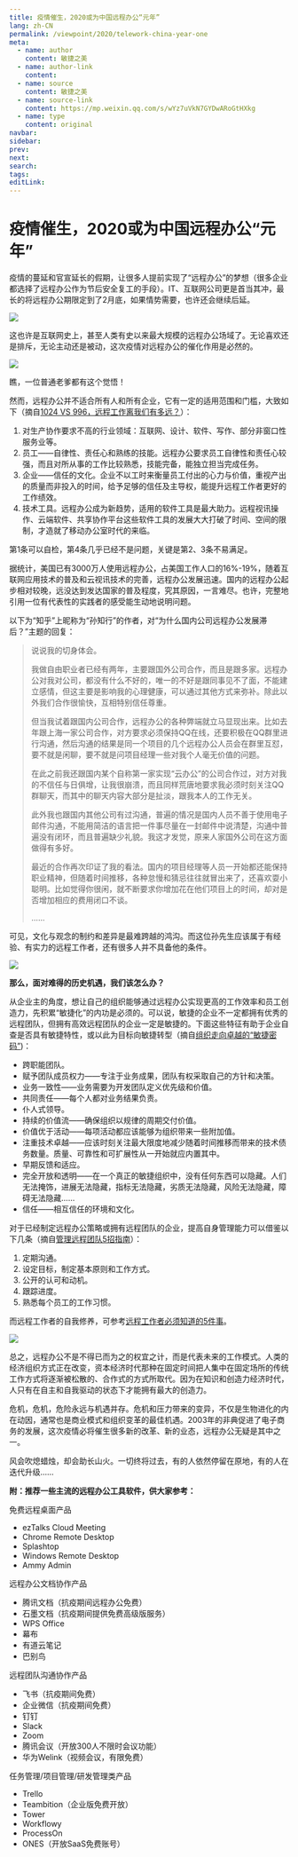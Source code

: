 ```yaml
---
title: 疫情催生，2020或为中国远程办公“元年”
lang: zh-CN
permalink: /viewpoint/2020/telework-china-year-one
meta:
  - name: author
    content: 敏捷之美
  - name: author-link
    content: 
  - name: source
    content: 敏捷之美
  - name: source-link
    content: https://mp.weixin.qq.com/s/wYz7uVkN7GYDwARoGtHXkg
  - name: type
    content: original
navbar:
sidebar:
prev:
next:
search:
tags:
editLink:
---
```

# 疫情催生，2020或为中国远程办公“元年”

<copyright :meta="$frontmatter.meta" />

疫情的蔓延和官宣延长的假期，让很多人提前实现了“远程办公”的梦想（很多企业都选择了远程办公作为节后安全复工的手段）。IT、互联网公司更是首当其冲，最长的将远程办公期限定到了2月底，如果情势需要，也许还会继续后延。

![](./tc.03.01.003/1.jpg)

这也许是互联网史上，甚至人类有史以来最大规模的远程办公场域了。无论喜欢还是排斥，无论主动还是被动，这次疫情对远程办公的催化作用是必然的。

![](./tc.03.01.003/2.jpg)

瞧，一位普通老爹都有这个觉悟！

然而，远程办公并不适合所有人和所有企业，它有一定的适用范围和门槛，大致如下（摘自[1024 VS 996，远程工作离我们有多远？](http://mp.weixin.qq.com/s?__biz=MzIzNTkzNjA5Mg==&mid=2247484012&idx=1&sn=a029cde0fd4c25463e4efc6d1618815c&chksm=e8dec25fdfa94b4954a4b4c13318211020b9cd8cd5cee94110f31b60ca9067dff6614db2f422&scene=21#wechat_redirect)）：

1. 对生产协作要求不高的行业领域：互联网、设计、软件、写作、部分非窗口性服务业等。
2. 员工——自律性、责任心和熟练的技能。远程办公要求员工自律性和责任心较强，而且对所从事的工作比较熟悉，技能完备，能独立担当完成任务。 
3. 企业——信任的文化。企业不以工时来衡量员工付出的心力与价值，重视产出的质量而非投入的时间，给予足够的信任及主导权，能提升远程工作者更好的工作绩效。 
4. 技术工具。远程办公成为新趋势，适用的软件工具是最大助力。远程视讯操作、云端软件、共享协作平台这些软件工具的发展大大打破了时间、空间的限制，才造就了移动办公室时代的来临。


第1条可以自检，第4条几乎已经不是问题，关键是第2、3条不易满足。

据统计，美国已有3000万人使用远程办公，占美国工作人口的16%-19%，随着互联网应用技术的普及和云视讯技术的完善，远程办公发展迅速。国内的远程办公起步相对较晚，远没达到发达国家的普及程度，究其原因，一言难尽。也许，完整地引用一位有代表性的实践者的感受能生动地说明问题。

以下为“知乎”上昵称为“孙知行”的作者，对“为什么国内公司远程办公发展滞后？”主题的回复：

> 说说我的切身体会。
>
> 我做自由职业者已经有两年，主要跟国外公司合作，而且是跟多家。远程办公对我对公司，都没有什么不好的，唯一的不好是跟同事见不了面，不能建立感情，但这主要是影响我的心理健康，可以通过其他方式来弥补。除此以外我们合作很愉快，互相特别信任尊重。
> 
> 但当我试着跟国内公司合作，远程办公的各种弊端就立马显现出来。比如去年跟上海一家公司合作，对方要求必须保持QQ在线，还要积极在QQ群里进行沟通，然后沟通的结果是同一个项目的几个远程办公人员会在群里互怼，要不就是闲聊，要不就是问项目经理一些对我个人毫无价值的问题。
>
> 在此之前我还跟国内某个自称第一家实现“云办公”的公司合作过，对方对我的不信任与日俱增，让我很崩溃，而且同样荒唐地要求我必须时刻关注QQ群聊天，而其中的聊天内容大部分是扯淡，跟我本人的工作无关。
> 
> 此外我也跟国内其他公司有过沟通，普遍的情况是国内人员不善于使用电子邮件沟通，不能用简洁的语言把一件事尽量在一封邮件中说清楚，沟通中普遍没有闭环，而且普遍缺少礼貌。我这才发觉，原来人家国外公司在这方面做得有多好。
> 
> 最近的合作再次印证了我的看法。国内的项目经理等人员一开始都还能保持职业精神，但随着时间推移，各种怠慢和猜忌往往就冒出来了，还喜欢耍小聪明。比如觉得你很闲，就不断要求你增加花在他们项目上的时间，却对是否增加相应的费用闭口不谈。
> 
> ……
  
可见，文化与观念的制约和差异是最难跨越的鸿沟。而这位孙先生应该属于有经验、有实力的远程工作者，还有很多人并不具备他的条件。

![](./tc.03.01.003/3.jpg)

**那么，面对难得的历史机遇，我们该怎么办？**

从企业主的角度，想让自己的组织能够通过远程办公实现更高的工作效率和员工创造力，先积累“敏捷化”的内功是必须的。可以说，敏捷的企业不一定都拥有优秀的远程团队，但拥有高效远程团队的企业一定是敏捷的。下面这些特征有助于企业自查是否具有敏捷特性，或以此为目标向敏捷转型（摘自[组织走向卓越的“敏捷密码”](http://mp.weixin.qq.com/s?__biz=MzIzNTkzNjA5Mg==&mid=2247483881&idx=1&sn=00c53709a48491ca4705c5dec6758eca&chksm=e8dec1dadfa948cc5b78ab47cfc306d9970c4b37b52f748ed12bc982a1ba25133567b2d81c95&scene=21#wechat_redirect))：


- 跨职能团队。
- 赋予团队成员权力——专注于业务成果，团队有权采取自己的方针和决策。
- 业务一致性——业务需要为开发团队定义优先级和价值。
- 共同责任——每个人都对业务结果负责。
- 仆人式领导。
- 持续的价值流——确保组织以规律的周期交付价值。
- 价值优于活动——每项活动都应该能够为组织带来一些附加值。
- 注重技术卓越——应该时刻关注最大限度地减少随着时间推移而带来的技术债务数量。质量、可靠性和可扩展性从一开始就应内置其中。
- 早期反馈和适应。
- 完全开放和透明——在一个真正的敏捷组织中，没有任何东西可以隐藏。人们无法掩饰，进展无法隐藏，指标无法隐藏，劣质无法隐藏，风险无法隐藏，障碍无法隐藏……
- 信任——相互信任的环境和文化。

对于已经制定远程办公策略或拥有远程团队的企业，提高自身管理能力可以借鉴以下几条（摘自[管理远程团队5招指南](http://mp.weixin.qq.com/s?__biz=MzIzNTkzNjA5Mg==&mid=2247484090&idx=1&sn=d60b56df15292b4dc11aad34ecbd07f1&chksm=e8dec289dfa94b9f4573bcfe2762cac8045e38ee82462b2d283e88e790a89c9eee1aff8820df&scene=21#wechat_redirect)）：



1. 定期沟通。 
2. 设定目标，制定基本原则和工作方式。 
3. 公开的认可和动机。 
4. 跟踪进度。 
5. 熟悉每个员工的工作习惯。



而远程工作者的自我修养，可参考[远程工作者必须知道的5件事](http://mp.weixin.qq.com/s?__biz=MzIzNTkzNjA5Mg==&mid=2247484082&idx=1&sn=b9068e31347930e8d08071b06b9cfbad&chksm=e8dec281dfa94b9767bd4abd5bb6e75f40f251ee5b96930c3e49e97edb7d3db49e5a78ecc7f4&scene=21#wechat_redirect)。

![](./tc.03.01.003/4.jpg)

总之，远程办公不是不得已而为之的权宜之计，而是代表未来的工作模式。人类的经济组织方式正在改变，资本经济时代那种在固定时间把人集中在固定场所的传统工作方式将逐渐被松散的、合作式的方式所取代。因为在知识和创造力经济时代，人只有在自主和自我驱动的状态下才能拥有最大的创造力。

危机，危机，危险永远与机遇并存。危机和压力带来的变异，不仅是生物进化的内在动因，通常也是商业模式和组织变革的最佳机遇。2003年的非典促进了电子商务的发展，这次疫情必将催生很多新的改革、新的业态，远程办公无疑是其中之一。

风会吹熄蜡烛，却会助长山火。一切终将过去，有的人依然停留在原地，有的人在迭代升级……

**附：推荐一些主流的远程办公工具软件，供大家参考：**

免费远程桌面产品

- ezTalks Cloud Meeting
- Chrome Remote Desktop
- Splashtop
- Windows Remote Desktop
- Ammy Admin

远程办公文档协作产品

- 腾讯文档（抗疫期间远程办公免费）
- 石墨文档（抗疫期间提供免费高级版服务）
- WPS Office
- 幕布
- 有道云笔记
- 巴别鸟

远程团队沟通协作产品

- 飞书（抗疫期间免费）
- 企业微信（抗疫期间免费）
- 钉钉
- Slack
- Zoom
- 腾讯会议（开放300人不限时会议功能）
- 华为Welink（视频会议，有限免费）

任务管理/项目管理/研发管理类产品

- Trello
- Teambition（企业版免费开放）
- Tower
- Workflowy
- ProcessOn
- ONES（开放SaaS免费账号）
